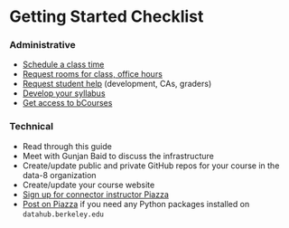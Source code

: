 # Getting Started Checklist

### Administrative

* [Schedule a class time](/connector/instructor/logistics.md)
* [Request rooms for class, office hours](/connector/instructor/logistics.md)
* [Request student help](/connector/instructor/student-help.md) \(development, CAs, graders\)
* [Develop your syllabus](/connector/instructor/syllabus-design.md)
* [Get access to bCourses](/connector/instructor/logistics.md)

### Technical

* Read through this guide
* Meet with Gunjan Baid to discuss the infrastructure
* Create/update public and private GitHub repos for your course in the data-8 organization
* Create/update your course website
* [Sign up for connector instructor Piazza](https://piazza.com/berkeley/other/cs97) 
* [Post on Piazza](https://piazza.com/berkeley/other/cs97) if you need any Python packages installed on `datahub.berkeley.edu`



